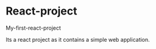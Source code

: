 # React-project
My-first-react-project

Its a react project as it contains a simple web application.
